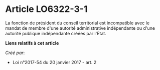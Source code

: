 # Article LO6322-3-1

La fonction de président du conseil territorial est incompatible avec le mandat de membre d'une autorité administrative
indépendante ou d'une autorité publique indépendante créées par l'Etat.

**Liens relatifs à cet article**

_Créé par_:

  - Loi n°2017-54 du 20 janvier 2017 - art. 2
